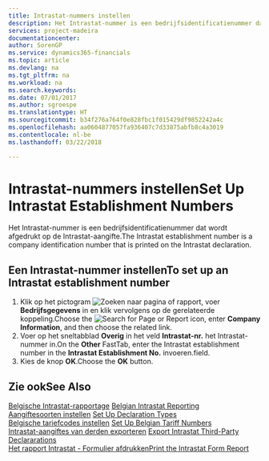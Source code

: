 ```yaml
---
title: Intrastat-nummers instellen
description: Het Intrastat-nummer is een bedrijfsidentificatienummer dat wordt afgedrukt op de Intrastat-aangifte.
services: project-madeira
documentationcenter: 
author: SorenGP
ms.service: dynamics365-financials
ms.topic: article
ms.devlang: na
ms.tgt_pltfrm: na
ms.workload: na
ms.search.keywords: 
ms.date: 07/01/2017
ms.author: sgroespe
ms.translationtype: HT
ms.sourcegitcommit: b34f276a764f0e828fbc1f015429df9852242a4c
ms.openlocfilehash: aa0604877057fa936407c7d33875abfb8c4a3019
ms.contentlocale: nl-be
ms.lasthandoff: 03/22/2018

---
```

# <a name="set-up-intrastat-establishment-numbers"></a><span data-ttu-id="1cae6-103">Intrastat-nummers instellen</span><span class="sxs-lookup"><span data-stu-id="1cae6-103">Set Up Intrastat Establishment Numbers</span></span>
<span data-ttu-id="1cae6-104">Het Intrastat-nummer is een bedrijfsidentificatienummer dat wordt afgedrukt op de Intrastat-aangifte.</span><span class="sxs-lookup"><span data-stu-id="1cae6-104">The Intrastat establishment number is a company identification number that is printed on the Intrastat declaration.</span></span>  

## <a name="to-set-up-an-intrastat-establishment-number"></a><span data-ttu-id="1cae6-105">Een Intrastat-nummer instellen</span><span class="sxs-lookup"><span data-stu-id="1cae6-105">To set up an Intrastat establishment number</span></span>  

1.  <span data-ttu-id="1cae6-106">Klik op het pictogram ![Zoeken naar pagina of rapport](../../media/ui-search/search_small.png "pictogram Zoeken naar pagina of rapport"), voer **Bedrijfsgegevens** in en klik vervolgens op de gerelateerde koppeling.</span><span class="sxs-lookup"><span data-stu-id="1cae6-106">Choose the ![Search for Page or Report](../../media/ui-search/search_small.png "Search for Page or Report icon") icon, enter **Company Information**, and then choose the related link.</span></span>  
2.  <span data-ttu-id="1cae6-107">Voer op het sneltabblad **Overig** in het veld **Intrastat-nr.** het Intrastat-nummer in.</span><span class="sxs-lookup"><span data-stu-id="1cae6-107">On the **Other** FastTab, enter the Intrastat establishment number in the **Intrastat Establishment No.**</span></span> <span data-ttu-id="1cae6-108">invoeren.</span><span class="sxs-lookup"><span data-stu-id="1cae6-108">field.</span></span>  
3.  <span data-ttu-id="1cae6-109">Kies de knop **OK**.</span><span class="sxs-lookup"><span data-stu-id="1cae6-109">Choose the **OK** button.</span></span>  
  
## <a name="see-also"></a><span data-ttu-id="1cae6-110">Zie ook</span><span class="sxs-lookup"><span data-stu-id="1cae6-110">See Also</span></span>  
 <span data-ttu-id="1cae6-111">[Belgische Intrastat-rapportage](belgian-intrastat-reporting.md) </span><span class="sxs-lookup"><span data-stu-id="1cae6-111">[Belgian Intrastat Reporting](belgian-intrastat-reporting.md) </span></span>  
 <span data-ttu-id="1cae6-112">[Aangiftesoorten instellen](how-to-set-up-declaration-types.md) </span><span class="sxs-lookup"><span data-stu-id="1cae6-112">[Set Up Declaration Types](how-to-set-up-declaration-types.md) </span></span>  
 <span data-ttu-id="1cae6-113">[Belgische tariefcodes instellen](how-to-set-up-belgian-tariff-numbers.md) </span><span class="sxs-lookup"><span data-stu-id="1cae6-113">[Set Up Belgian Tariff Numbers](how-to-set-up-belgian-tariff-numbers.md) </span></span>  
 <span data-ttu-id="1cae6-114">[Intrastat-aangiftes van derden exporteren](how-to-export-intrastat-third-party-declararations.md) </span><span class="sxs-lookup"><span data-stu-id="1cae6-114">[Export Intrastat Third-Party Declararations](how-to-export-intrastat-third-party-declararations.md) </span></span>  
 [<span data-ttu-id="1cae6-115">Het rapport Intrastat - Formulier afdrukken</span><span class="sxs-lookup"><span data-stu-id="1cae6-115">Print the Intrastat Form Report</span></span>](how-to-print-the-intrastat-form-report.md)

